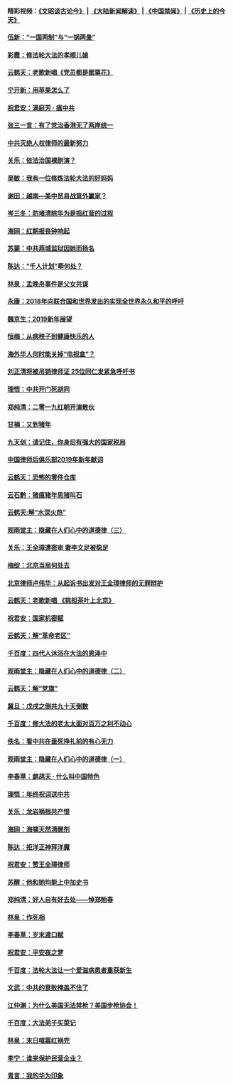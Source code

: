 #### 精彩视频：[《文昭谈古论今》](https://github.com/gfw-breaker/wenzhao/blob/master/README.md?t=01070630) | [《大陆新闻解读》](https://github.com/gfw-breaker/ntdtv-comedy/blob/master/README.md?t=01070630) | [《中国禁闻》](https://github.com/gfw-breaker/ntdtv-news/blob/master/README.md?t=01070630) | [《历史上的今天》](https://github.com/gfw-breaker/today-in-history/blob/master/README.md?t=01070630) 

#### [伍新：“一国两制”与“一锅两彘”](../pages/nsc993/n10958297.md?t=01070630) 

#### [彩霞：修法轮大法的孝顺儿媳](../pages/nsc993/n10958333.md?t=01070630) 

#### [云鹤天：老歌新唱《党员都是罂粟花》](../pages/nsc993/n10958225.md?t=01070630) 

#### [宁开新：用苹果怎么了](../pages/nsc993/n10955962.md?t=01070630) 

#### [祝君安：满庭芳 · 瘟中共](../pages/nsc993/n10955949.md?t=01070630) 

#### [张三一言：有了党治香港无了两岸统一](../pages/nsc993/n10955943.md?t=01070630) 

#### [中共灭绝人权律师的最新努力](../pages/nsc993/n10954725.md?t=01070630) 

#### [关乐：依法治国裸剧演？](../pages/nsc993/n10952420.md?t=01070630) 

#### [吴敏：我有一位修炼法轮大法的好妈妈](../pages/nsc993/n10952484.md?t=01070630) 

#### [谢田：越南—美中贸易战意外赢家？](../pages/nsc993/n10940351.md?t=01070630) 

#### [岑三冬：防堵清除华为是捣红营的过程](../pages/nsc993/n10952342.md?t=01070630) 

#### [海网：红朝报丧钟响起](../pages/nsc993/n10951480.md?t=01070630) 

#### [苏蒙：中共燕城监狱因她而扬名](../pages/nsc993/n10951476.md?t=01070630) 

#### [陈达：“千人计划”牵何处？](../pages/nsc993/n10951466.md?t=01070630) 

#### [林泉：孟晚舟事件是父女共谋](../pages/nsc993/n10947780.md?t=01070630) 

#### [永康：2018年向联合国和世界发出的实现全世界永久和平的呼吁](../pages/nsc993/n10947756.md?t=01070630) 

#### [魏京生：2019新年展望](../pages/nsc993/n10947691.md?t=01070630) 

#### [恒梅：从病秧子到健康快乐的人](../pages/nsc993/n10947469.md?t=01070630) 

#### [海外华人何时能关掉“电视盒”？](../pages/nsc993/n10945406.md?t=01070630) 

#### [刘正清将被吊销律师证 25位同仁发紧急呼吁书](../pages/nsc993/n10944361.md?t=01070630) 

#### [理悟：中共开门死胡同](../pages/nsc993/n10944908.md?t=01070630) 

#### [郑纯清：二零一九红朝开演散伙](../pages/nsc993/n10944905.md?t=01070630) 

#### [甘楠：又到猪年](../pages/nsc993/n10944903.md?t=01070630) 

#### [九天剑：请记住，你身后有强大的国家税局](../pages/nsc993/n10944885.md?t=01070630) 

#### [中国律师后俱乐部2019年新年献词](../pages/nsc993/n10944348.md?t=01070630) 

#### [云鹤天：恐怖的零件仓库](../pages/nsc993/n10942847.md?t=01070630) 

#### [云石黔：猪瘟猪年思猪叫石](../pages/nsc993/n10943180.md?t=01070630) 

#### [云鹤天:解“水深火热”](../pages/nsc993/n10942828.md?t=01070630) 

#### [观雨堂主：隐藏在人们心中的道德律（三）](../pages/nsc993/n10941445.md?t=01070630) 

#### [关乐：王全璋遭密审 妻李文足被稳足](../pages/nsc993/n10941420.md?t=01070630) 

#### [梅绽：北京当局何处去](../pages/nsc993/n10941407.md?t=01070630) 

#### [北京律师卢伟华：从起诉书出发对王全璋律师的无罪辩护](../pages/nsc993/n10939303.md?t=01070630) 

#### [云鹤天：老歌新唱 《挑担茶叶上北京》](../pages/nsc993/n10937870.md?t=01070630) 

#### [祝君安：国家机密赋](../pages/nsc993/n10937863.md?t=01070630) 

#### [云鹤天：解“革命老区”](../pages/nsc993/n10937858.md?t=01070630) 

#### [千百度：四代人沐浴在大法的恩泽中](../pages/nsc993/n10937630.md?t=01070630) 

#### [观雨堂主：隐藏在人们心中的道德律（二）](../pages/nsc993/n10937219.md?t=01070630) 

#### [云鹤天：解“党旗”](../pages/nsc993/n10937211.md?t=01070630) 

#### [冀旦：戊戌之倒共九十天倒数](../pages/nsc993/n10937168.md?t=01070630) 

#### [千百度：修大法的老太太面对百万之利不动心](../pages/nsc993/n10934913.md?t=01070630) 

#### [佚名：看中共在垂死挣扎前的有心无力](../pages/nsc993/n10934707.md?t=01070630) 

#### [观雨堂主：隐藏在人们心中的道德律（一）](../pages/nsc993/n10934699.md?t=01070630) 

#### [李春草：鹧鸪天 ‧ 什么叫中国特色](../pages/nsc993/n10934694.md?t=01070630) 

#### [理悟：年终祝词送中共](../pages/nsc993/n10933269.md?t=01070630) 

#### [关乐：龙岩祸根共产恨](../pages/nsc993/n10933253.md?t=01070630) 

#### [海网：海啸天然清醒剂](../pages/nsc993/n10933251.md?t=01070630) 

#### [陈达：拒洋正神拜洋魔](../pages/nsc993/n10933235.md?t=01070630) 

#### [祝君安：赞王全璋律师](../pages/nsc993/n10933273.md?t=01070630) 

#### [苏醒：他和她均能上中加史书](../pages/nsc993/n10933262.md?t=01070630) 

#### [郑纯清：好人自有好去处——悼郑贻春](../pages/nsc993/n10933256.md?t=01070630) 

#### [林泉：作死相](../pages/nsc993/n10933248.md?t=01070630) 

#### [李春草：岁末渡口赋](../pages/nsc993/n10933243.md?t=01070630) 

#### [祝君安：平安夜之梦](../pages/nsc993/n10931089.md?t=01070630) 

#### [千百度：法轮大法让一个爱滋病患者重获新生](../pages/nsc993/n10931128.md?t=01070630) 

#### [文武：中共的衰败掩盖不住了](../pages/nsc993/n10931085.md?t=01070630) 

#### [江仲渊：为什么美国无法禁枪？美国步枪协会！](../pages/nsc993/n10931078.md?t=01070630) 

#### [千百度：大法弟子买菜记](../pages/nsc993/n10929626.md?t=01070630) 

#### [林泉：末日喧嚣红祸完](../pages/nsc993/n10929158.md?t=01070630) 

#### [李宁：谁来保护民营企业？](../pages/nsc993/n10929049.md?t=01070630) 

#### [青言：我的华为印象](../pages/nsc993/n10927223.md?t=01070630) 

